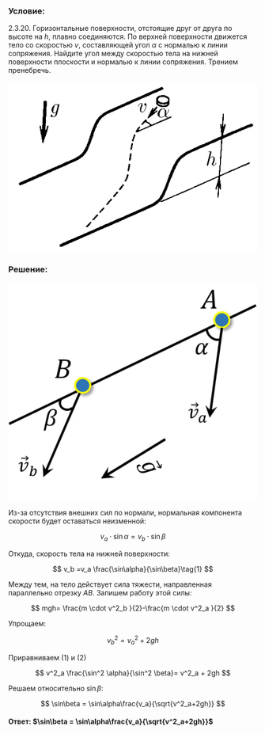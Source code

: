 ###  Условие:

$2.3.20.$ Горизонтальные поверхности, отстоящие друг от друга по высоте на $h$, плавно соединяются. По верхней поверхности движется тело со скоростью $v$, составляющей угол $\alpha$ с нормалью к линии сопряжения. Найдите угол между скоростью тела на нижней поверхности плоскости и нормалью к линии сопряжения. Трением пренебречь.

![К задаче $2.3.20$|524x357, 35%](../../img/2.3.20/2.3.20.png)

###  Решение:

![|523x457, 35%](../../img/2.3.20/sol.jpg)

Из-за отсутствия внешних сил по нормали, нормальная компонента скорости будет оставаться неизменной:

$$
v_a \cdot\sin\alpha =v_b \cdot\sin\beta
$$

Откуда, скорость тела на нижней поверхности:

$$
v_b =v_a \frac{\sin\alpha}{\sin\beta}\tag{1}
$$

Между тем, на тело действует сила тяжести, направленная параллельно отрезку $AB$. Запишем работу этой силы:

$$
mgh= \frac{m \cdot v^2_b }{2}-\frac{m \cdot v^2_a }{2}
$$

Упрощаем:

$$
v^2_b= v^2_a + 2gh\tag{2}
$$

Приравниваем $(1)$ и $(2)$

$$
v^2_a \frac{\sin^2 \alpha}{\sin^2 \beta}= v^2_a + 2gh
$$

Решаем относительно $\sin\beta$:

$$
\sin\beta = \sin\alpha\frac{v_a}{\sqrt{v^2_a+2gh}}
$$

####  Ответ: $\sin\beta = \sin\alpha\frac{v_a}{\sqrt{v^2_a+2gh}}$